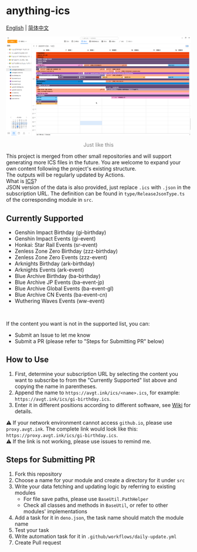 # anything-ics
[English](README.md) | [简体中文](README.zh-CN.md)

<div align="center">
    <img src="./assets/header.png" />
    <p style="color: gray;">Just like this</p>
</div>

This project is merged from other small repositories and will support generating more ICS files in the future. You are welcome to expand your own content following the project's existing structure.\
The outputs will be regularly updated by Actions.\
What is [ICS](https://en.wikipedia.org/wiki/ICalendar)?\
JSON version of the data is also provided, just replace `.ics` with `.json` in the subscription URL. The definition can be found in `type/ReleaseJsonType.ts` of the corresponding module in `src`.

## Currently Supported
- Genshin Impact Birthday (gi-birthday)
- Genshin Impact Events (gi-event)
- Honkai: Star Rail Events (sr-event)
- Zenless Zone Zero Birthday (zzz-birthday)
- Zenless Zone Zero Events (zzz-event)
- Arknights Birthday (ark-birthday)
- Arknights Events (ark-event)
- Blue Archive Birthday (ba-birthday)
- Blue Archive JP Events (ba-event-jp)
- Blue Archive Global Events (ba-event-gl)
- Blue Archive CN Events (ba-event-cn)
- Wuthering Waves Events (ww-event)

<br/>

If the content you want is not in the supported list, you can:
- Submit an Issue to let me know
- Submit a PR (please refer to "Steps for Submitting PR" below)


## How to Use
1. First, determine your subscription URL by selecting the content you want to subscribe to from the "Currently Supported" list above and copying the name in parentheses.
2. Append the name to `https://avgt.ink/ics/<name>.ics`, for example: `https://avgt.ink/ics/gi-birthday.ics`.
3. Enter it in different positions according to different software, see [Wiki](https://github.com/SmallZombie/anything-ics/wiki) for details.

⚠️ If your network environment cannot access `github.io`, please use `proxy.avgt.ink`. The complete link would look like this: `https://proxy.avgt.ink/ics/gi-birthday.ics`.\
⚠️ If the link is not working, please use issues to remind me.

## Steps for Submitting PR
1. Fork this repository
2. Choose a name for your module and create a directory for it under `src`
3. Write your data fetching and updating logic by referring to existing modules
    - For file save paths, please use `BaseUtil.PathHelper`
    - Check all classes and methods in `BaseUtil`, or refer to other modules' implementations
4. Add a task for it in `deno.json`, the task name should match the module name
5. Test your task
6. Write automation task for it in `.github/workflows/daily-update.yml`
7. Create Pull request

